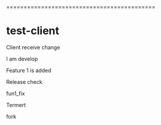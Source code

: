 
===========================================
# test-client

Client receive change

I am develop

Feature 1 is added

Release check 

fun1_fix

Termert 

fork
